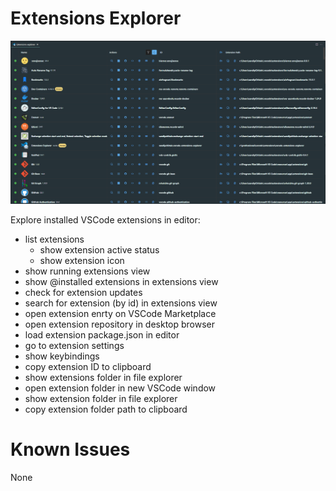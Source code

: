 # Extensions Explorer

![Extensions Explorer](images/vscode-extensions-explorer.png)

Explore installed VSCode extensions in editor:

- list extensions
  - show extension active status
  - show extension icon
- show running extensions view
- show @installed extensions in extensions view
- check for extension updates
- search for extension (by id) in extensions view
- open extension enrty on VSCode Marketplace
- open extension repository in desktop browser
- load extension package.json in editor
- go to extension settings
- show keybindings
- copy extension ID to clipboard
- show extensions folder in file explorer
- open extension folder in new VSCode window
- show extension folder in file explorer
- copy extension folder path to clipboard

# Known Issues

None
